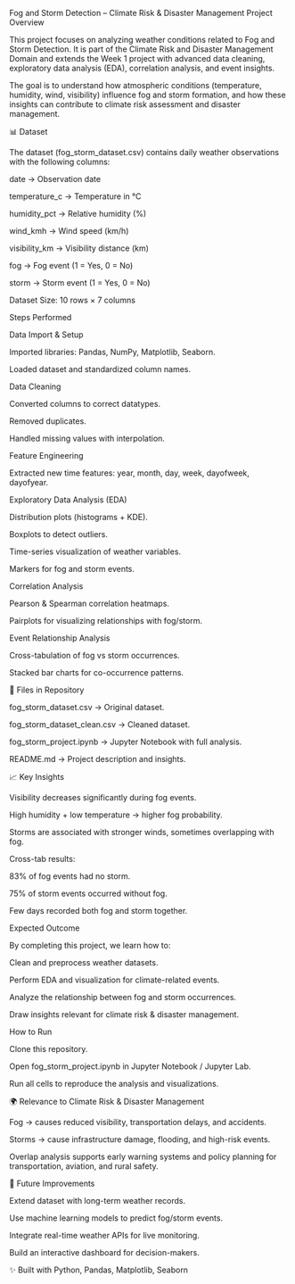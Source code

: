 Fog and Storm Detection – Climate Risk & Disaster Management
 Project Overview

This project focuses on analyzing weather conditions related to Fog and Storm Detection.
It is part of the Climate Risk and Disaster Management Domain and extends the Week 1 project with advanced data cleaning, exploratory data analysis (EDA), correlation analysis, and event insights.

The goal is to understand how atmospheric conditions (temperature, humidity, wind, visibility) influence fog and storm formation, and how these insights can contribute to climate risk assessment and disaster management.

📊 Dataset

The dataset (fog_storm_dataset.csv) contains daily weather observations with the following columns:

date → Observation date

temperature_c → Temperature in °C

humidity_pct → Relative humidity (%)

wind_kmh → Wind speed (km/h)

visibility_km → Visibility distance (km)

fog → Fog event (1 = Yes, 0 = No)

storm → Storm event (1 = Yes, 0 = No)

Dataset Size: 10 rows × 7 columns

 Steps Performed

Data Import & Setup

Imported libraries: Pandas, NumPy, Matplotlib, Seaborn.

Loaded dataset and standardized column names.

Data Cleaning

Converted columns to correct datatypes.

Removed duplicates.

Handled missing values with interpolation.

Feature Engineering

Extracted new time features: year, month, day, week, dayofweek, dayofyear.

Exploratory Data Analysis (EDA)

Distribution plots (histograms + KDE).

Boxplots to detect outliers.

Time-series visualization of weather variables.

Markers for fog and storm events.

Correlation Analysis

Pearson & Spearman correlation heatmaps.

Pairplots for visualizing relationships with fog/storm.

Event Relationship Analysis

Cross-tabulation of fog vs storm occurrences.

Stacked bar charts for co-occurrence patterns.

📂 Files in Repository

fog_storm_dataset.csv → Original dataset.

fog_storm_dataset_clean.csv → Cleaned dataset.

fog_storm_project.ipynb → Jupyter Notebook with full analysis.

README.md → Project description and insights.

📈 Key Insights

Visibility decreases significantly during fog events.

High humidity + low temperature → higher fog probability.

Storms are associated with stronger winds, sometimes overlapping with fog.

Cross-tab results:

83% of fog events had no storm.

75% of storm events occurred without fog.

Few days recorded both fog and storm together.

 Expected Outcome

By completing this project, we learn how to:

Clean and preprocess weather datasets.

Perform EDA and visualization for climate-related events.

Analyze the relationship between fog and storm occurrences.

Draw insights relevant for climate risk & disaster management.

 How to Run

Clone this repository.

Open fog_storm_project.ipynb in Jupyter Notebook / Jupyter Lab.

Run all cells to reproduce the analysis and visualizations.

🌍 Relevance to Climate Risk & Disaster Management

Fog → causes reduced visibility, transportation delays, and accidents.

Storms → cause infrastructure damage, flooding, and high-risk events.

Overlap analysis supports early warning systems and policy planning for transportation, aviation, and rural safety.

🔮 Future Improvements

Extend dataset with long-term weather records.

Use machine learning models to predict fog/storm events.

Integrate real-time weather APIs for live monitoring.

Build an interactive dashboard for decision-makers.


✨ Built with Python, Pandas, Matplotlib, Seaborn

